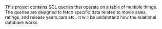 This project contains SQL queries that operate on a table of multiple things. The queries are designed to fetch specific data related to movie sales, ratings, and release years,cars etc.. It will be understand how the relational database works.
